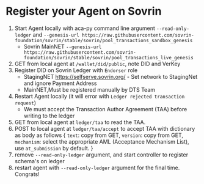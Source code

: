 # Register your Agent on Sovrin

1. Start Agent locally with aca-py command line argument `--read-only-ledger` and `--genesis-url https://raw.githubusercontent.com/sovrin-foundation/sovrin/stable/sovrin/pool_transactions_sandbox_genesis`
    - Sovrin MainNET `--genesis-url https://raw.githubusercontent.com/sovrin-foundation/sovrin/stable/sovrin/pool_transactions_live_genesis`
1. GET from local agent at `/wallet/did/public`, note DID and VerKey
1. Register DID on Sovrin Ledger with `Endorser` role
    - StagingNET https://selfserve.sovrin.org/ - Set network to StagingNet and ignore Payment Address
    - MainNET,Must be registered manually by DTS Team
1. Restart Agent locally (it will error with `Ledger rejected transaction request`)
    - We must accept the Transaction Author Agreement (TAA) before writing to the ledger
1. GET from local agent at `ledger/taa` to read the TAA.
1. POST to local agent at `ledger/taa/accept` to accept TAA with dictionary as body as follows
    {   `text`: copy from GET,
        `version`: copy from GET,
        `mechanism`: select the appropriate AML (Acceptance Mechanism List), use `at_submission` by default.
    } 
1. remove `--read-only-ledger` argument, and start controller to register schema's on ledger
1. restart agent with `--read-only-ledger` argument for the final time. Congrats!

